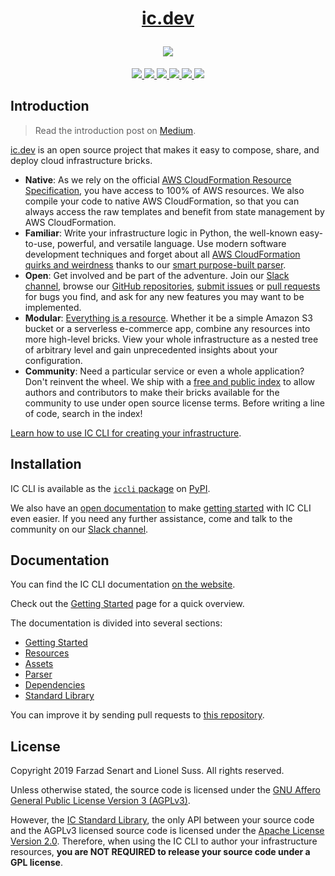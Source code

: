 <a id="top" name="top"></a>

<h1 align="center">
    <p align="center"><a href="https://ic.dev">ic.dev</a></p>
    <img src="https://ic.dev/img/hero.gif">
</h1>

<p align="center">
    <a href="https://pypi.org/project/iccli/" alt="PyPI version">
        <img src="https://img.shields.io/pypi/v/iccli.svg">
    </a>
    <a href="https://pypi.org/project/iccli/" alt="PyPI version">
        <img src="https://img.shields.io/pypi/status/iccli.svg">
    </a>
    <a href="https://pypi.org/project/iccli/" alt="Python versions">
        <img src="https://img.shields.io/pypi/pyversions/iccli.svg">
    </a>
    <a href="https://github.com/icdotdev/cli#license" alt="License">
        <img src="https://img.shields.io/badge/license-AGPL--3.0%2FApache--2.0-green">
    </a>
    <a href="https://slack.ic.dev" alt="Slack">
        <img src="https://slack.ic.dev/badge.svg">
    </a>
    <a href="https://twitter.com/icdotdev" alt="Twitter">
        <img src="https://img.shields.io/twitter/follow/icdotdev?style=social">
    </a>
</p>

## Introduction

> Read the introduction post on [Medium][medium-announce].

[ic.dev][ic-home] is an open source project that makes it easy to
compose, share, and deploy cloud infrastructure bricks.

- **Native**: As we rely on the official [AWS CloudFormation Resource
  Specification][cfn-spec], you have access to 100% of AWS resources. We
  also compile your code to native AWS CloudFormation, so that you can
  always access the raw templates and benefit from state management by
  AWS CloudFormation.
- **Familiar**: Write your infrastructure logic in Python, the
  well-known easy-to-use, powerful, and versatile language. Use modern
  software development techniques and forget about all [AWS
  CloudFormation quirks and weirdness][cfn-intrinsic] thanks to our
  [smart purpose-built parser][ic-parser].
- **Open**: Get involved and be part of the adventure. Join our [Slack
  channel][ic-slack], browse our [GitHub repositories][ic-github],
  [submit issues][ic-issues] or [pull requests][ic-pulls] for bugs you
  find, and ask for any new features you may want to be implemented.
- **Modular**: [Everything is a resource][ic-rescs]. Whether it be a
  simple Amazon S3 bucket or a serverless e-commerce app, combine any
  resources into more high-level bricks. View your whole infrastructure
  as a nested tree of arbitrary level and gain unprecedented insights
  about your configuration.
- **Community**: Need a particular service or even a whole application?
  Don't reinvent the wheel. We ship with a [free and public
  index][ic-index] to allow authors and contributors to make their bricks
  available for the community to use under open source license terms.
  Before writing a line of code, search in the index!

[Learn how to use IC CLI for creating your infrastructure][ic-start].

## Installation

IC CLI is available as the [`iccli` package][ic-pypi] on
[PyPI][pypi-home].

We also have an [open documentation][ic-website] to make [getting
started][ic-start] with IC CLI even easier. If you need any further
assistance, come and talk to the community on our [Slack
channel][ic-slack].

## Documentation

You can find the IC CLI documentation [on the website][ic-home].

Check out the [Getting Started][ic-start] page for a quick overview.

The documentation is divided into several sections:

- [Getting Started](https://ic.dev/docs/en/installation)
- [Resources](https://ic.dev/docs/en/resources)
- [Assets](https://ic.dev/docs/en/assets)
- [Parser](https://ic.dev/docs/en/parser)
- [Dependencies](https://ic.dev/docs/en/dependencies)
- [Standard Library](https://ic.dev/docs/en/stdlib)

You can improve it by sending pull requests to [this
repository][ic-website].

## License

Copyright 2019 Farzad Senart and Lionel Suss. All rights reserved.

Unless otherwise stated, the source code is licensed under the
[GNU Affero General Public License Version 3 (AGPLv3)][ic-license].

However, the [IC Standard Library][ic-stdlib], the only API between your
source code and the AGPLv3 licensed source code is licensed under the
[Apache License Version 2.0][ic-stdlib-license]. Therefore, when using
the IC CLI to author your infrastructure resources, **you are NOT
REQUIRED to release your source code under a GPL license**.

[ic-license]: https://github.com/icdotdev/cli/blob/master/LICENSE
[ic-stdlib]: https://github.com/icdotdev/cli/tree/master/src/iccli/lib
[ic-stdlib-license]: https://github.com/icdotdev/cli/tree/master/src/iccli/lib/LICENSE
[ic-parser]: https://ic.dev/docs/en/parser/
[ic-slack]: https://slack.ic.dev
[ic-github]: https://github.com/icdotdev
[ic-issues]: https://github.com/icdotdev/cli/issues
[ic-pulls]: https://github.com/icdotdev/cli/pulls
[ic-rescs]: https://ic.dev/docs/en/resources
[ic-index]: https://ic.dev/docs/en/community
[ic-start]: https://ic.dev/docs/en/installation
[ic-pypi]: https://pypi.org/project/iccli
[ic-home]: https://ic.dev
[ic-website]: https://github.com/icdotdev/icdotdev
[cfn-spec]: https://docs.aws.amazon.com/AWSCloudFormation/latest/UserGuide/cfn-resource-specification.html
[cfn-intrinsic]: https://docs.aws.amazon.com/AWSCloudFormation/latest/UserGuide/intrinsic-function-reference.html
[pypi-home]: https://pypi.org
[medium-announce]: https://medium.com/icdotdev/introducing-icdotdev-d9335fb1bad
